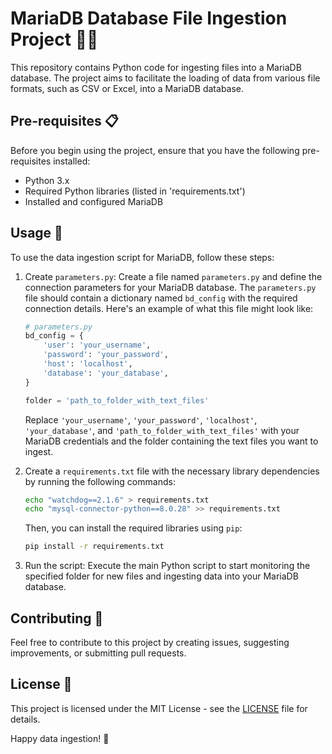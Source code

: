 # MariaDB Database File Ingestion Project 🐍📁

This repository contains Python code for ingesting files into a MariaDB database. The project aims to facilitate the loading of data from various file formats, such as CSV or Excel, into a MariaDB database.

## Pre-requisites 📋

Before you begin using the project, ensure that you have the following pre-requisites installed:

- Python 3.x
- Required Python libraries (listed in 'requirements.txt')
- Installed and configured MariaDB

## Usage 🚀

To use the data ingestion script for MariaDB, follow these steps:

1. Create `parameters.py`: Create a file named `parameters.py` and define the connection parameters for your MariaDB database. The `parameters.py` file should contain a dictionary named `bd_config` with the required connection details. Here's an example of what this file might look like:

    ```python
    # parameters.py
    bd_config = {
        'user': 'your_username',
        'password': 'your_password',
        'host': 'localhost',
        'database': 'your_database',
    }

    folder = 'path_to_folder_with_text_files'
    ```

    Replace `'your_username'`, `'your_password'`, `'localhost'`, `'your_database'`, and `'path_to_folder_with_text_files'` with your MariaDB credentials and the folder containing the text files you want to ingest.

2. Create a `requirements.txt` file with the necessary library dependencies by running the following commands:

    ```bash
    echo "watchdog==2.1.6" > requirements.txt
    echo "mysql-connector-python==8.0.28" >> requirements.txt
    ```

    Then, you can install the required libraries using `pip`:

    ```bash
    pip install -r requirements.txt
    ```

3. Run the script: Execute the main Python script to start monitoring the specified folder for new files and ingesting data into your MariaDB database.

## Contributing 🤝

Feel free to contribute to this project by creating issues, suggesting improvements, or submitting pull requests.

## License 📜

This project is licensed under the MIT License - see the [LICENSE](LICENSE) file for details.

Happy data ingestion! 🚀
